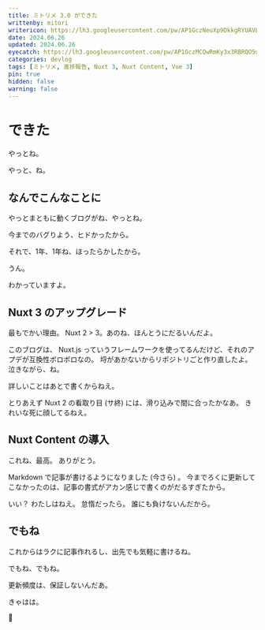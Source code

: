 ```yaml
---
title: ミトリメ 3.0 ができた
writtenby: mitori
writericon: https://lh3.googleusercontent.com/pw/AP1GczNeuXp9DkkgRYUAVLpBQ5p86tIPlGBZTqeGdFkd3TSFo4Gwm81qaa3j9p0-XMVMilkKqxEIsrSRBdazwscW7i7zDWcS5kCj-5xbaKFdRQ_v19RQIuB9ZH7QTuGx2LeQWjpEvgI_4lCcjNrOor53aDO4=w400-h400-s-no
date: 2024.06.26
updated: 2024.06.26
eyecatch: https://lh3.googleusercontent.com/pw/AP1GczMCQwRmKy3x3RBRQO5uSVf0a_zDvbYjgECO3qj4YhZZhX8iWEX6n5AmYeT0uR7x8Ktyyu3lEB_9dfH1aL2S4FtDAftWjG9h4RfqPGBzOF98VWSV64At-efk2VlCjBrHCSyp5Idrx34yT2QepVUrWZEu=w1600-h838-s-no
categories: devlog
tags: [ミトリメ, 進捗報告, Nuxt 3, Nuxt Content, Vue 3]
pin: true
hidden: false
warning: false
---
```


# できた
やっとね。

やっと、ね。

## なんでこんなことに
やっとまともに動くブログがね、やっとね。

今までのバグりよう、ヒドかったから。

それで、1年、1年ね、ほったらかしたから。

うん。

わかっていますよ。

## Nuxt 3 のアップグレード
最もでかい理由。
Nuxt 2 > 3。あのね、ほんとうにだるいんだよ。

このブログは、 Nuxt.js っていうフレームワークを使ってるんだけど、それのアプデが互換性ボロボロなの。
埒があかないからリポジトリごと作り直したよ。
泣きながら、ね。

詳しいことはあとで書くからねえ。

とりあえず Nuxt 2 の看取り目 (サ終) には、滑り込みで間に合ったかなあ。
きれいな死に顔してるねえ。

## Nuxt Content の導入
これね、最高。
ありがとう。

Markdown で記事が書けるようになりました (今さら) 。
今までろくに更新してこなかったのは、記事の書式がアカン感じで書くのがだるすぎたから。

いい？
わたしはねえ。
怠惰だったら。
誰にも負けないんだから。

## でもね 
これからはラクに記事作れるし、出先でも気軽に書けるね。

でもね、でもね。

更新頻度は、保証しないんだあ。

きゃはは。

🤞